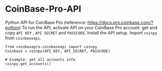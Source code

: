 # CoinBase-Pro-API
Python API for CoinBase Pro (reference: https://docs.pro.coinbase.com/?python)
To run the API, activate API on your CoinBase Pro account.
get and copy `API KEY` , `API SECRET` and `PASSCODE`.
Install the API setup.
Import `coinpy` from `coinbaseapi`.
```
from coinbasepro.coinbaseapi import coinpy
Coinbase = coinpy(API_KEY, API_SECRET, PASSCODE)
```
```
# Example: get all accounts info
coinpy.get_accounts()
```
